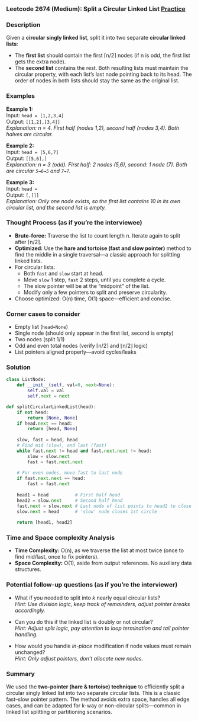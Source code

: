 ### Leetcode 2674 (Medium): Split a Circular Linked List [Practice](https://leetcode.com/problems/split-a-circular-linked-list)

### Description  
Given a **circular singly linked list**, split it into two separate **circular linked lists**:
- The **first list** should contain the first ⌈n/2⌉ nodes (if n is odd, the first list gets the extra node).
- The **second list** contains the rest.
Both resulting lists must maintain the circular property, with each list’s last node pointing back to its head. The order of nodes in both lists should stay the same as the original list.

### Examples  

**Example 1:**  
Input: `head = [1,2,3,4]`  
Output: `[[1,2],[3,4]]`  
*Explanation: n = 4. First half (nodes 1,2), second half (nodes 3,4). Both halves are circular.*

**Example 2:**  
Input: `head = [5,6,7]`  
Output: `[[5,6],]`  
*Explanation: n = 3 (odd). First half: 2 nodes (5,6), second: 1 node (7). Both are circular `5→6→5` and `7→7`.*

**Example 3:**  
Input: `head = `  
Output: `[,[]]`  
*Explanation: Only one node exists, so the first list contains 10 in its own circular list, and the second list is empty.*

### Thought Process (as if you’re the interviewee)  
- **Brute-force:** Traverse the list to count length n. Iterate again to split after ⌈n/2⌉.  
- **Optimized:** Use the **hare and tortoise (fast and slow pointer)** method to find the middle in a single traversal—a classic approach for splitting linked lists.  
- For circular lists:  
  - Both `fast` and `slow` start at head.  
  - Move `slow` 1 step, `fast` 2 steps, until you complete a cycle.
  - The slow pointer will be at the “midpoint” of the list.  
  - Modify only a few pointers to split and preserve circularity.
- Choose optimized: O(n) time, O(1) space—efficient and concise.

### Corner cases to consider  
- Empty list (`head=None`)
- Single node (should only appear in the first list, second is empty)
- Two nodes (split 1/1)
- Odd and even total nodes (verify ⌈n/2⌉ and ⌊n/2⌋ logic)
- List pointers aligned properly—avoid cycles/leaks

### Solution

```python
class ListNode:
    def __init__(self, val=0, next=None):
        self.val = val
        self.next = next

def splitCircularLinkedList(head):
    if not head:
        return [None, None]
    if head.next == head:
        return [head, None]
    
    slow, fast = head, head
    # Find mid (slow), and last (fast)
    while fast.next != head and fast.next.next != head:
        slow = slow.next
        fast = fast.next.next
        
    # For even nodes, move fast to last node
    if fast.next.next == head:
        fast = fast.next
        
    head1 = head          # First half head
    head2 = slow.next     # Second half head
    fast.next = slow.next # Last node of list points to head2 to close 2nd circle
    slow.next = head      # 'slow' node closes 1st circle
    
    return [head1, head2]
```

### Time and Space complexity Analysis  

- **Time Complexity:** O(n), as we traverse the list at most twice (once to find mid/last, once to fix pointers).
- **Space Complexity:** O(1), aside from output references. No auxiliary data structures.

### Potential follow-up questions (as if you’re the interviewer)  

- What if you needed to split into *k* nearly equal circular lists?  
  *Hint: Use division logic, keep track of remainders, adjust pointer breaks accordingly.*

- Can you do this if the linked list is doubly or not circular?  
  *Hint: Adjust split logic, pay attention to loop termination and tail pointer handling.*

- How would you handle *in-place* modification if node values must remain unchanged?  
  *Hint: Only adjust pointers, don’t allocate new nodes.*

### Summary
We used the **two-pointer (hare & tortoise) technique** to efficiently split a circular singly linked list into two separate circular lists. This is a classic fast–slow pointer pattern. The method avoids extra space, handles all edge cases, and can be adapted for k-way or non-circular splits—common in linked list splitting or partitioning scenarios.